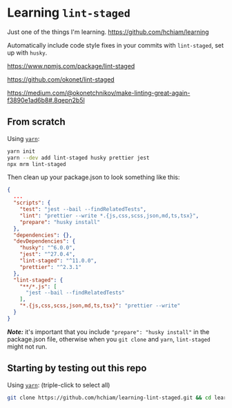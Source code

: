 # Learning `lint-staged`

Just one of the things I'm learning. <https://github.com/hchiam/learning>

Automatically include code style fixes in your commits with `lint-staged`, set up with `husky`.

<https://www.npmjs.com/package/lint-staged>

<https://github.com/okonet/lint-staged>

<https://medium.com/@okonetchnikov/make-linting-great-again-f3890e1ad6b8#.8qepn2b5l>

## From scratch

Using [`yarn`](https://github.com/hchiam/learning-yarn):

```bash
yarn init
yarn --dev add lint-staged husky prettier jest
npx mrm lint-staged
```

Then clean up your package.json to look something like this:

```json
{
  ...
  "scripts": {
    "test": "jest --bail --findRelatedTests",
    "lint": "prettier --write *.{js,css,scss,json,md,ts,tsx}",
    "prepare": "husky install"
  },
  "dependencies": {},
  "devDependencies": {
    "husky": "^6.0.0",
    "jest": "^27.0.4",
    "lint-staged": "^11.0.0",
    "prettier": "^2.3.1"
  },
  "lint-staged": {
    "**/*.js": [
      "jest --bail --findRelatedTests"
    ],
    "*.{js,css,scss,json,md,ts,tsx}": "prettier --write"
  }
}
```

**_Note:_** it's important that you include `"prepare": "husky install"` in the package.json file, otherwise when you `git clone` and `yarn`, `lint-staged` might not run.

## Starting by testing out this repo

Using [`yarn`](https://github.com/hchiam/learning-yarn): (triple-click to select all)

```bash
git clone https://github.com/hchiam/learning-lint-staged.git && cd learning-lint-staged && yarn; # and then make changes and try to commit
```
